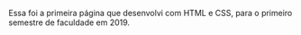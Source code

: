 Essa foi a primeira página que desenvolvi com HTML e CSS, para o primeiro semestre de faculdade em 2019.
